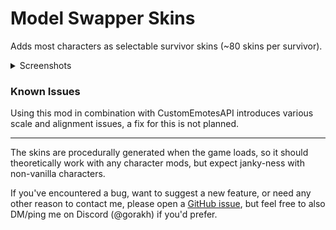 # Model Swapper Skins

Adds most characters as selectable survivor skins (~80 skins per survivor).

<details>
<summary>Screenshots</summary>

![](https://raw.githubusercontent.com/Goorakh/ModelSwapperSkins/master/Thunderstore/20240503181818_1.jpg)

![](https://raw.githubusercontent.com/Goorakh/ModelSwapperSkins/master/Thunderstore/20240503181910_1.jpg)

![](https://raw.githubusercontent.com/Goorakh/ModelSwapperSkins/master/Thunderstore/20240503182018_1.jpg)

![](https://raw.githubusercontent.com/Goorakh/ModelSwapperSkins/master/Thunderstore/20240503182214_1.jpg)

![](https://raw.githubusercontent.com/Goorakh/ModelSwapperSkins/master/Thunderstore/20240503182506_1.jpg)

![](https://raw.githubusercontent.com/Goorakh/ModelSwapperSkins/master/Thunderstore/20240503182634_1.jpg)

</details>

### Known Issues

Using this mod in combination with CustomEmotesAPI introduces various scale and alignment issues, a fix for this is not planned.

<hr>

The skins are procedurally generated when the game loads, so it should theoretically work with any character mods, but expect janky-ness with non-vanilla characters.

If you've encountered a bug, want to suggest a new feature, or need any other reason to contact me, please open a [GitHub issue](https://github.com/Goorakh/ModelSwapperSkins/issues/new), but feel free to also DM/ping me on Discord (@gorakh) if you'd prefer.